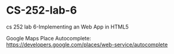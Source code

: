 # CS-252-lab-6
cs 252 lab 6-Implementing an Web App in HTML5

Google Maps Place Autocomplete: 
https://developers.google.com/places/web-service/autocomplete

